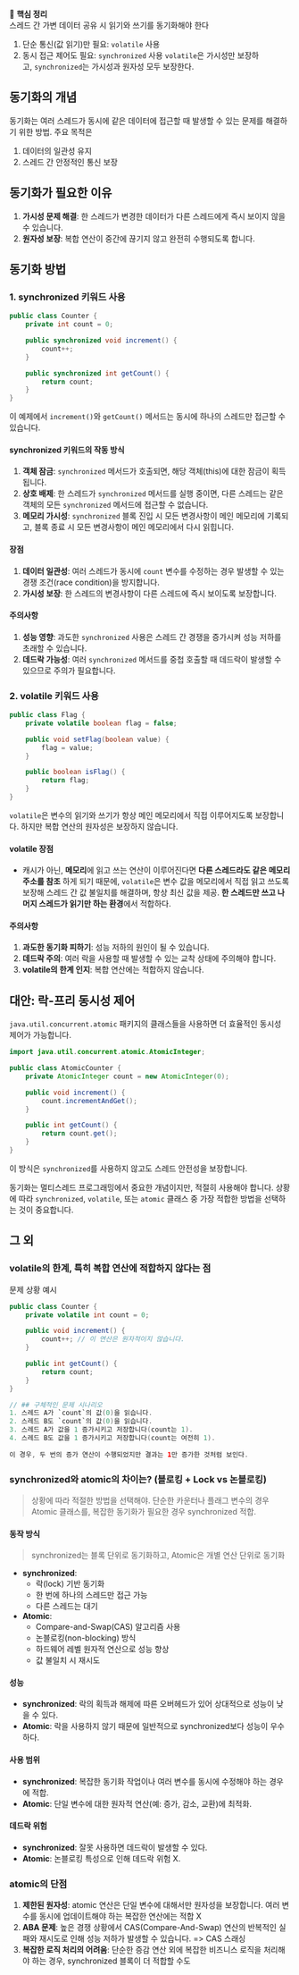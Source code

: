 🔖 **핵심 정리**  
스레드 간 가변 데이터 공유 시 읽기와 쓰기를 동기화해야 한다
1. 단순 통신(값 읽기)만 필요: `volatile` 사용
2. 동시 접근 제어도 필요: `synchronized` 사용
   `volatile`은 가시성만 보장하고, `synchronized`는 가시성과 원자성 모두 보장한다.


## 동기화의 개념

동기화는 여러 스레드가 동시에 같은 데이터에 접근할 때 발생할 수 있는 문제를 해결하기 위한 방법. 주요 목적은
1. 데이터의 일관성 유지
2. 스레드 간 안정적인 통신 보장

## 동기화가 필요한 이유

1. **가시성 문제 해결**: 한 스레드가 변경한 데이터가 다른 스레드에게 즉시 보이지 않을 수 있습니다.
2. **원자성 보장**: 복합 연산이 중간에 끊기지 않고 완전히 수행되도록 합니다.


## 동기화 방법

### 1. synchronized 키워드 사용

```java
public class Counter {
    private int count = 0;

    public synchronized void increment() {
        count++;
    }

    public synchronized int getCount() {
        return count;
    }
}

```

이 예제에서 `increment()`와 `getCount()` 메서드는 동시에 하나의 스레드만 접근할 수 있습니다.

#### synchronized 키워드의 작동 방식
1. **객체 잠금**: `synchronized` 메서드가 호출되면, 해당 객체(this)에 대한 잠금이 획득됩니다.
2. **상호 배제**: 한 스레드가 `synchronized` 메서드를 실행 중이면, 다른 스레드는 같은 객체의 모든 `synchronized` 메서드에 접근할 수 없습니다.
3. **메모리 가시성**: `synchronized` 블록 진입 시 모든 변경사항이 메인 메모리에 기록되고, 블록 종료 시 모든 변경사항이 메인 메모리에서 다시 읽힙니다.

#### 장점
1. **데이터 일관성**: 여러 스레드가 동시에 `count` 변수를 수정하는 경우 발생할 수 있는 경쟁 조건(race condition)을 방지합니다.
2. **가시성 보장**: 한 스레드의 변경사항이 다른 스레드에 즉시 보이도록 보장합니다.

#### 주의사항
1. **성능 영향**: 과도한 `synchronized` 사용은 스레드 간 경쟁을 증가시켜 성능 저하를 초래할 수 있습니다.
2. **데드락 가능성**: 여러 `synchronized` 메서드를 중첩 호출할 때 데드락이 발생할 수 있으므로 주의가 필요합니다.

### 2. volatile 키워드 사용

```java
public class Flag {
    private volatile boolean flag = false;

    public void setFlag(boolean value) {
        flag = value;
    }

    public boolean isFlag() {
        return flag;
    }
}

```

`volatile`은 변수의 읽기와 쓰기가 항상 메인 메모리에서 직접 이루어지도록 보장합니다. 하지만 복합 연산의 원자성은 보장하지 않습니다.

#### volatile 장점
- 캐시가 아닌, **메모리**에 읽고 쓰는 연산이 이루어진다면 **다른 스레드라도 같은 메모리 주소를 참조** 하게 되기 때문에, `volatile`은 변수 값을 메모리에서 직접 읽고 쓰도록 보장해 스레드 간 값 불일치를 해결하며, 항상 최신 값을 제공. **한 스레드만 쓰고 나머지 스레드가 읽기만 하는 환경**에서 적합하다.


#### 주의사항
1. **과도한 동기화 피하기**: 성능 저하의 원인이 될 수 있습니다.
2. **데드락 주의**: 여러 락을 사용할 때 발생할 수 있는 교착 상태에 주의해야 합니다.
3. **volatile의 한계 인지**: 복합 연산에는 적합하지 않습니다.


## 대안: 락-프리 동시성 제어

`java.util.concurrent.atomic` 패키지의 클래스들을 사용하면 더 효율적인 동시성 제어가 가능합니다.
```java
import java.util.concurrent.atomic.AtomicInteger;

public class AtomicCounter {
    private AtomicInteger count = new AtomicInteger(0);

    public void increment() {
        count.incrementAndGet();
    }

    public int getCount() {
        return count.get();
    }
}

```

이 방식은 `synchronized`를 사용하지 않고도 스레드 안전성을 보장합니다.

동기화는 멀티스레드 프로그래밍에서 중요한 개념이지만, 적절히 사용해야 합니다. 상황에 따라 `synchronized`, `volatile`, 또는 `atomic` 클래스 중 가장 적합한 방법을 선택하는 것이 중요합니다.


## 그 외 

### volatile의 한계, 특히 복합 연산에 적합하지 않다는 점
문제 상황 예시
```java
public class Counter {
    private volatile int count = 0;

    public void increment() {
        count++; // 이 연산은 원자적이지 않습니다.
    }

    public int getCount() {
        return count;
    }
}

// ## 구체적인 문제 시나리오
1. 스레드 A가 `count`의 값(0)을 읽습니다.
2. 스레드 B도 `count`의 값(0)을 읽습니다.
3. 스레드 A가 값을 1 증가시키고 저장합니다(count는 1).
4. 스레드 B도 값을 1 증가시키고 저장합니다(count는 여전히 1).
    
이 경우, 두 번의 증가 연산이 수행되었지만 결과는 1만 증가한 것처럼 보인다.

```

### synchronized와 atomic의 차이는? (블로킹 + Lock vs 논블로킹)
> 상황에 따라 적절한 방법을 선택해야. 단순한 카운터나 플래그 변수의 경우 Atomic 클래스를, 복잡한 동기화가 필요한 경우 synchronized 적합.

#### 동작 방식
> synchronized는 블록 단위로 동기화하고, Atomic은 개별 연산 단위로 동기화
- **synchronized**:
    - 락(lock) 기반 동기화
    - 한 번에 하나의 스레드만 접근 가능
    - 다른 스레드는 대기
- **Atomic**:
    - Compare-and-Swap(CAS) 알고리즘 사용
    - 논블로킹(non-blocking) 방식
    - 하드웨어 레벨 원자적 연산으로 성능 향상 
    - 값 불일치 시 재시도

#### 성능
- **synchronized**: 락의 획득과 해제에 따른 오버헤드가 있어 상대적으로 성능이 낮을 수 있다.
- **Atomic**: 락을 사용하지 않기 때문에 일반적으로 synchronized보다 성능이 우수하다.

#### 사용 범위
- **synchronized**: 복잡한 동기화 작업이나 여러 변수를 동시에 수정해야 하는 경우에 적합.
- **Atomic**: 단일 변수에 대한 원자적 연산(예: 증가, 감소, 교환)에 최적화.

#### 데드락 위험
- **synchronized**: 잘못 사용하면 데드락이 발생할 수 있다.
- **Atomic**: 논블로킹 특성으로 인해 데드락 위험 X.

### atomic의 단점
1. **제한된 원자성**: atomic 연산은 단일 변수에 대해서만 원자성을 보장합니다. 여러 변수를 동시에 업데이트해야 하는 복잡한 연산에는 적합 X
2. **ABA 문제**: 높은 경쟁 상황에서 CAS(Compare-And-Swap) 연산의 반복적인 실패와 재시도로 인해 성능 저하가 발생할 수 있습니다. => CAS 스래싱
3. **복잡한 로직 처리의 어려움**: 단순한 증감 연산 외에 복잡한 비즈니스 로직을 처리해야 하는 경우, synchronized 블록이 더 적합할 수도




